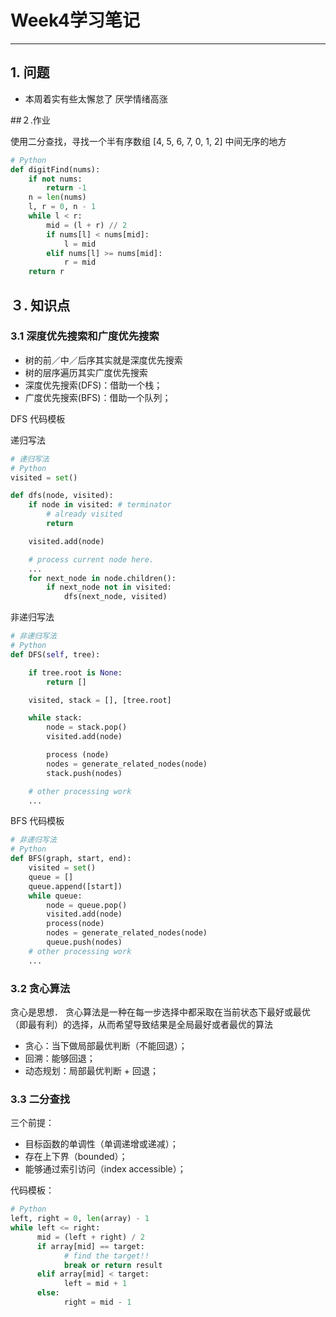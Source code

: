 ﻿# Week4学习笔记

---
## 1. 问题

- 本周着实有些太懈怠了 厌学情绪高涨

##２.作业

使用二分查找，寻找一个半有序数组 [4, 5, 6, 7, 0, 1, 2] 中间无序的地方

```python
# Python
def digitFind(nums):
    if not nums:
        return -1
    n = len(nums)
    l, r = 0, n - 1
    while l < r:
        mid = (l + r) // 2
        if nums[l] < nums[mid]:
            l = mid
        elif nums[l] >= nums[mid]:
            r = mid
    return r
```

## ３. 知识点

### 3.1 深度优先搜索和广度优先搜索

* 树的前／中／后序其实就是深度优先搜索
* 树的层序遍历其实广度优先搜索
* 深度优先搜索(DFS)：借助一个栈；
* 广度优先搜索(BFS)：借助一个队列；

DFS 代码模板

递归写法
```python
# 递归写法
# Python
visited = set() 

def dfs(node, visited):
    if node in visited: # terminator
    	# already visited 
    	return 

	visited.add(node) 

	# process current node here. 
	...
	for next_node in node.children(): 
		if next_node not in visited: 
			dfs(next_node, visited)
```

非递归写法
```python
# 非递归写法
# Python
def DFS(self, tree): 

	if tree.root is None: 
		return [] 

	visited, stack = [], [tree.root]

	while stack: 
		node = stack.pop() 
		visited.add(node)

		process (node) 
		nodes = generate_related_nodes(node) 
		stack.push(nodes) 

	# other processing work 
	...
```

BFS 代码模板
```python
# 非递归写法
# Python
def BFS(graph, start, end):
    visited = set()
	queue = [] 
	queue.append([start]) 
	while queue: 
		node = queue.pop() 
		visited.add(node)
		process(node) 
		nodes = generate_related_nodes(node) 
		queue.push(nodes)
	# other processing work 
	...
```

### 3.2 贪心算法

贪心是思想．
贪心算法是一种在每一步选择中都采取在当前状态下最好或最优（即最有利）的选择，从而希望导致结果是全局最好或者最优的算法
* 贪心：当下做局部最优判断（不能回退）；
* 回溯：能够回退；
* 动态规划：局部最优判断 + 回退；

### 3.3 二分查找

三个前提：
* 目标函数的单调性（单调递增或递减）；
* 存在上下界（bounded）；
* 能够通过索引访问（index accessible）；

代码模板：
```python
# Python
left, right = 0, len(array) - 1 
while left <= right: 
	  mid = (left + right) / 2 
	  if array[mid] == target: 
		    # find the target!! 
		    break or return result 
	  elif array[mid] < target: 
		    left = mid + 1 
	  else: 
		    right = mid - 1
```





